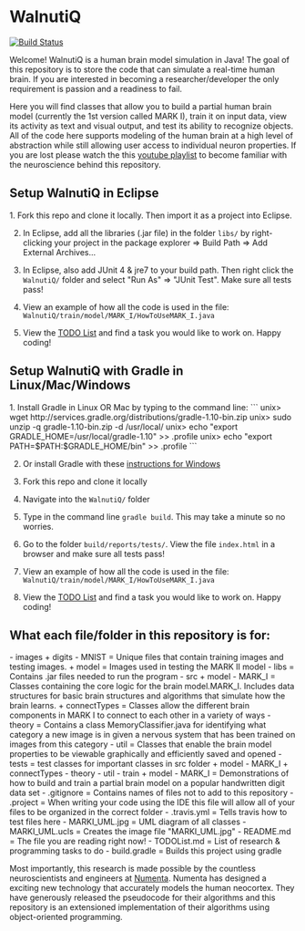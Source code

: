 WalnutiQ 
========

[![Build Status](https://travis-ci.org/quinnliu/WalnutiQ.png)](https://travis-ci.org/quinnliu/WalnutiQ)

Welcome! WalnutiQ is a human brain model simulation in Java! 
The goal of this repository is to store the code that can simulate a 
real-time human brain. If you are interested in becoming a 
researcher/developer the only requirement is passion and a readiness to fail. 
 
Here you will find classes that allow you to build a partial human brain model (currently
the 1st version called MARK I), train it on input data, view its activity as
text and visual output, and test its ability to recognize objects. All of the code 
here supports modeling of the human brain at a high level of abstraction while still 
allowing user access to individual neuron properties. If you are lost please watch the 
this [youtube playlist](http://www.youtube.com/playlist?list=PLPXsMt57rLtgddN0NQEmXP-FbF6wt2O-f) 
to become familiar with the neuroscience behind this repository.

<h2>Setup WalnutiQ in Eclipse</h2>
1. Fork this repo and clone it locally. Then import it as a project into Eclipse.

2. In Eclipse, add all the libraries (.jar file) in the folder ```libs/``` by right-clicking your project in 
   the package explorer => Build Path => Add External Archives...

3. In Eclipse, also add JUnit 4 & jre7 to your build path. Then right click the ```WalnutiQ/``` folder and select "Run As" => "JUnit Test". Make sure all tests pass!

4. View an example of how all the code is used in the file: ```WalnutiQ/train/model/MARK_I/HowToUseMARK_I.java```

5. View the [TODO List](./TODOList.md) and find a task you would like to work on. Happy coding!
  
<h2>Setup WalnutiQ with Gradle in Linux/Mac/Windows</h2>
1. Install Gradle in Linux OR Mac by typing to the command line:
```
unix> wget http://services.gradle.org/distributions/gradle-1.10-bin.zip
unix> sudo unzip -q gradle-1.10-bin.zip -d /usr/local/
unix> echo "export GRADLE_HOME=/usr/local/gradle-1.10" >> .profile
unix> echo "export PATH=$PATH:$GRADLE_HOME/bin" >> .profile
```

2. Or install Gradle with these [instructions for Windows](https://db.tt/DMF3ww2D)

3. Fork this repo and clone it locally

4. Navigate into the ```WalnutiQ/``` folder

5. Type in the command line ```gradle build```. This may take a minute so no worries.

6. Go to the folder ```build/reports/tests/```. View the file ```index.html``` in a browser and make sure all tests pass!

7. View an example of how all the code is used in the file: ```WalnutiQ/train/model/MARK_I/HowToUseMARK_I.java```

8. View the [TODO List](./TODOList.md) and find a task you would like to work on. Happy coding!

<h2>What each file/folder in this repository is for:</h2>
  - images
      + digits
          - MNIST = Unique files that contain training images and testing images.
      + model = Images used in testing the MARK II model
  - libs = Contains .jar files needed to run the program
  - src
      + model
          - MARK_I = Classes containing the core logic for the brain model.MARK_I.
                     Includes data structures for basic brain structures 
                     and algorithms that simulate how the brain learns.     
            + connectTypes = Classes allow the different brain components in MARK I to 
                             connect to each other in a variety of ways
          - theory = Contains a class MemoryClassifier.java for identifying what
                     category a new image is in given a nervous system that has been 
                     trained on images from this category   
          - util = Classes that enable the brain model properties to be viewable
                   graphically and efficiently saved and opened
  - tests = test classes for important classes in src folder
      + model
          - MARK_I
            + connectTypes
          - theory 
          - util 
  - train  
      + model
          - MARK_I = Demonstrations of how to build and train a partial brain model
                     on a popular handwritten digit data set
  - .gitignore = Contains names of files not to add to this repository
  - .project = When writing your code using the IDE this file will allow all of
               your files to be organized in the correct folder
  - .travis.yml = Tells travis how to test files here
  - MARKI_UML.jpg = UML diagram of all classes
  - MARKI_UML.ucls = Creates the image file "MARKI_UML.jpg"
  - README.md = The file you are reading right now!
  - TODOList.md = List of research & programming tasks to do
  - build.gradle = Builds this project using gradle
  
Most importantly, this research is made possible by the countless 
neuroscientists and engineers at [Numenta](http://numenta.org/). Numenta has 
designed a exciting new technology that accurately models the human 
neocortex. They have generously released the pseudocode for their algorithms and this 
repository is an extensioned implementation of their algorithms using object-oriented 
programming.